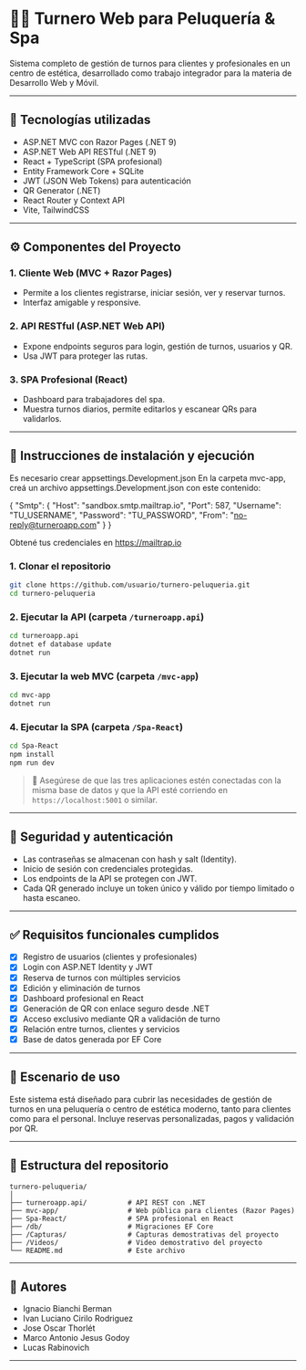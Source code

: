 # 💇‍♀️ Turnero Web para Peluquería & Spa

Sistema completo de gestión de turnos para clientes y profesionales en un centro de estética, desarrollado como trabajo integrador para la materia de Desarrollo Web y Móvil.

---

## 🧠 Tecnologías utilizadas

- ASP.NET MVC con Razor Pages (.NET 9)
- ASP.NET Web API RESTful (.NET 9)
- React + TypeScript (SPA profesional)
- Entity Framework Core + SQLite
- JWT (JSON Web Tokens) para autenticación
- QR Generator (.NET)
- React Router y Context API
- Vite, TailwindCSS

---

## ⚙️ Componentes del Proyecto

### 1. Cliente Web (MVC + Razor Pages)
- Permite a los clientes registrarse, iniciar sesión, ver y reservar turnos.
- Interfaz amigable y responsive.

### 2. API RESTful (ASP.NET Web API)
- Expone endpoints seguros para login, gestión de turnos, usuarios y QR.
- Usa JWT para proteger las rutas.

### 3. SPA Profesional (React)
- Dashboard para trabajadores del spa.
- Muestra turnos diarios, permite editarlos y escanear QRs para validarlos.

---

## 🚀 Instrucciones de instalación y ejecución

Es necesario crear appsettings.Development.json
En la carpeta mvc-app, creá un archivo appsettings.Development.json con este contenido:

{
  "Smtp": {
    "Host": "sandbox.smtp.mailtrap.io",
    "Port": 587,
    "Username": "TU_USERNAME",
    "Password": "TU_PASSWORD",
    "From": "no-reply@turneroapp.com"
  }
}

Obtené tus credenciales en https://mailtrap.io

### 1. Clonar el repositorio

```bash
git clone https://github.com/usuario/turnero-peluqueria.git
cd turnero-peluqueria
```

### 2. Ejecutar la API (carpeta `/turneroapp.api`)

```bash
cd turneroapp.api
dotnet ef database update
dotnet run
```

### 3. Ejecutar la web MVC (carpeta `/mvc-app`)

```bash
cd mvc-app
dotnet run
```

### 4. Ejecutar la SPA (carpeta `/Spa-React`)

```bash
cd Spa-React
npm install
npm run dev
```

> 📌 Asegúrese de que las tres aplicaciones estén conectadas con la misma base de datos y que la API esté corriendo en `https://localhost:5001` o similar.

---

## 🔐 Seguridad y autenticación

- Las contraseñas se almacenan con hash y salt (Identity).
- Inicio de sesión con credenciales protegidas.
- Los endpoints de la API se protegen con JWT.
- Cada QR generado incluye un token único y válido por tiempo limitado o hasta escaneo.

---

## ✅ Requisitos funcionales cumplidos

- [x] Registro de usuarios (clientes y profesionales)
- [x] Login con ASP.NET Identity y JWT
- [x] Reserva de turnos con múltiples servicios
- [x] Edición y eliminación de turnos
- [x] Dashboard profesional en React
- [x] Generación de QR con enlace seguro desde .NET
- [x] Acceso exclusivo mediante QR a validación de turno
- [x] Relación entre turnos, clientes y servicios
- [x] Base de datos generada por EF Core

---

## 🎯 Escenario de uso

Este sistema está diseñado para cubrir las necesidades de gestión de turnos en una peluquería o centro de estética moderno, tanto para clientes como para el personal. Incluye reservas personalizadas, pagos y validación por QR.


---

## 📂 Estructura del repositorio

```
turnero-peluqueria/
│
├── turneroapp.api/          # API REST con .NET
├── mvc-app/                 # Web pública para clientes (Razor Pages)
├── Spa-React/               # SPA profesional en React
├── /db/                     # Migraciones EF Core
├── /Capturas/               # Capturas demostrativas del proyecto
├── /Videos/                 # Video demostrativo del proyecto
└── README.md                # Este archivo
```

---

## 👥 Autores

- Ignacio Bianchi Berman  
- Ivan Luciano Cirilo Rodriguez
- Jose Oscar Thorlét
- Marco Antonio Jesus Godoy
- Lucas Rabinovich

---